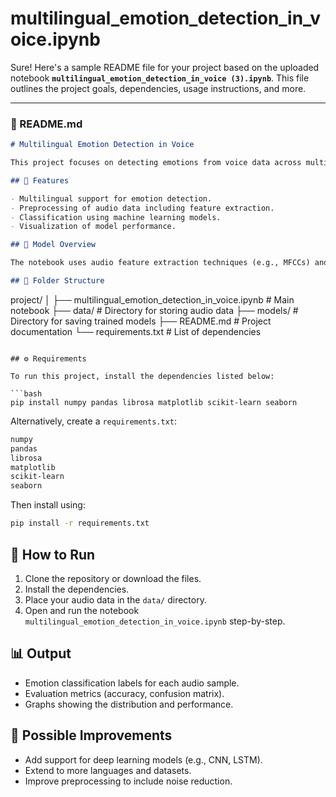 # multilingual_emotion_detection_in_voice.ipynb
Sure! Here's a sample README file for your project based on the uploaded notebook **`multilingual_emotion_detection_in_voice (3).ipynb`**. This file outlines the project goals, dependencies, usage instructions, and more.

---

### 📘 README.md

```markdown
# Multilingual Emotion Detection in Voice

This project focuses on detecting emotions from voice data across multiple languages using machine learning techniques. The goal is to create a robust model that can recognize emotions such as happiness, anger, sadness, and more from speech samples in different languages.

## 🚀 Features

- Multilingual support for emotion detection.
- Preprocessing of audio data including feature extraction.
- Classification using machine learning models.
- Visualization of model performance.

## 🧠 Model Overview

The notebook uses audio feature extraction techniques (e.g., MFCCs) and machine learning classifiers (e.g., SVM, Random Forest) to predict emotions from voice data.

## 📁 Folder Structure

```

project/
│
├── multilingual\_emotion\_detection\_in\_voice.ipynb  # Main notebook
├── data/                                          # Directory for storing audio data
├── models/                                        # Directory for saving trained models
├── README.md                                      # Project documentation
└── requirements.txt                               # List of dependencies

````

## ⚙️ Requirements

To run this project, install the dependencies listed below:

```bash
pip install numpy pandas librosa matplotlib scikit-learn seaborn
````

Alternatively, create a `requirements.txt`:

```txt
numpy
pandas
librosa
matplotlib
scikit-learn
seaborn
```

Then install using:

```bash
pip install -r requirements.txt
```

## 🏁 How to Run

1. Clone the repository or download the files.
2. Install the dependencies.
3. Place your audio data in the `data/` directory.
4. Open and run the notebook `multilingual_emotion_detection_in_voice.ipynb` step-by-step.

## 📊 Output

* Emotion classification labels for each audio sample.
* Evaluation metrics (accuracy, confusion matrix).
* Graphs showing the distribution and performance.

## 🤖 Possible Improvements

* Add support for deep learning models (e.g., CNN, LSTM).
* Extend to more languages and datasets.
* Improve preprocessing to include noise reduction.

